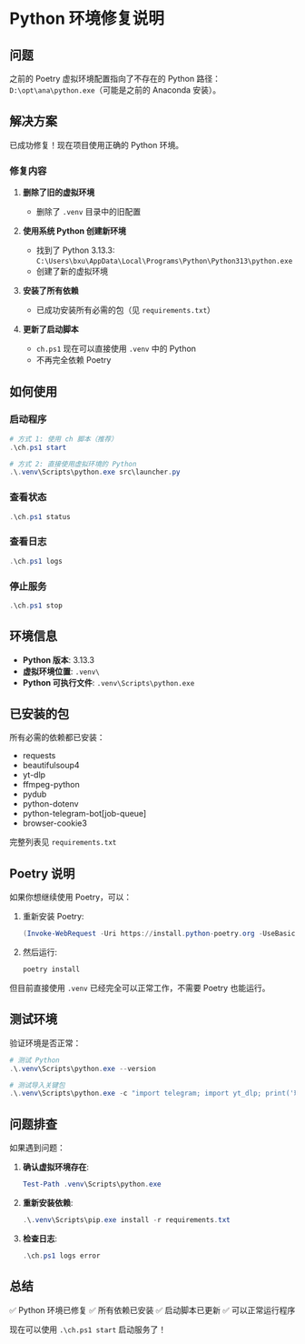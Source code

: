 # Python 环境修复说明

## 问题

之前的 Poetry 虚拟环境配置指向了不存在的 Python 路径：`D:\opt\ana\python.exe`（可能是之前的 Anaconda 安装）。

## 解决方案

已成功修复！现在项目使用正确的 Python 环境。

### 修复内容

1. **删除了旧的虚拟环境**

   - 删除了 `.venv` 目录中的旧配置

2. **使用系统 Python 创建新环境**

   - 找到了 Python 3.13.3: `C:\Users\bxu\AppData\Local\Programs\Python\Python313\python.exe`
   - 创建了新的虚拟环境

3. **安装了所有依赖**

   - 已成功安装所有必需的包（见 `requirements.txt`）

4. **更新了启动脚本**
   - `ch.ps1` 现在可以直接使用 `.venv` 中的 Python
   - 不再完全依赖 Poetry

## 如何使用

### 启动程序

```powershell
# 方式 1: 使用 ch 脚本（推荐）
.\ch.ps1 start

# 方式 2: 直接使用虚拟环境的 Python
.\.venv\Scripts\python.exe src\launcher.py
```

### 查看状态

```powershell
.\ch.ps1 status
```

### 查看日志

```powershell
.\ch.ps1 logs
```

### 停止服务

```powershell
.\ch.ps1 stop
```

## 环境信息

- **Python 版本**: 3.13.3
- **虚拟环境位置**: `.venv\`
- **Python 可执行文件**: `.venv\Scripts\python.exe`

## 已安装的包

所有必需的依赖都已安装：

- requests
- beautifulsoup4
- yt-dlp
- ffmpeg-python
- pydub
- python-dotenv
- python-telegram-bot[job-queue]
- browser-cookie3

完整列表见 `requirements.txt`

## Poetry 说明

如果你想继续使用 Poetry，可以：

1. 重新安装 Poetry:

   ```powershell
   (Invoke-WebRequest -Uri https://install.python-poetry.org -UseBasicParsing).Content | python -
   ```

2. 然后运行:
   ```powershell
   poetry install
   ```

但目前直接使用 `.venv` 已经完全可以正常工作，不需要 Poetry 也能运行。

## 测试环境

验证环境是否正常：

```powershell
# 测试 Python
.\.venv\Scripts\python.exe --version

# 测试导入关键包
.\.venv\Scripts\python.exe -c "import telegram; import yt_dlp; print('环境正常')"
```

## 问题排查

如果遇到问题：

1. **确认虚拟环境存在**:

   ```powershell
   Test-Path .venv\Scripts\python.exe
   ```

2. **重新安装依赖**:

   ```powershell
   .\.venv\Scripts\pip.exe install -r requirements.txt
   ```

3. **检查日志**:
   ```powershell
   .\ch.ps1 logs error
   ```

## 总结

✅ Python 环境已修复
✅ 所有依赖已安装
✅ 启动脚本已更新
✅ 可以正常运行程序

现在可以使用 `.\ch.ps1 start` 启动服务了！
